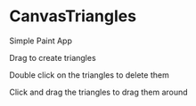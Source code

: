 # CanvasTriangles
Simple Paint App

Drag to create triangles

Double click on the triangles to delete them

Click and drag the triangles to drag them around
